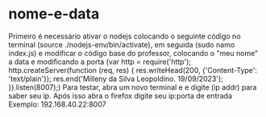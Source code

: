 # nome-e-data
Primeiro é necessário ativar o nodejs colocando o seguinte código no terminal (source ./nodejs-env/bin/activate), em seguida (sudo namo index.js) e modificar o código base do professor, colocando o "meu nome" a data e modificando a porta (var http = require('http');
http.createServer(function (req, res) {
res.writeHead(200, {'Content-Type': 'text/plain'});
res.end('Milleny da Silva Leopoldino. 19/09/2023');
}).listen(8007);)
Para testar, abra um novo terminal e e digite (ip addr) para saber seu ip. Após isso abra o firefox digite seu ip:porta de entrada 
Exemplo: 192.168.40.22:8007

